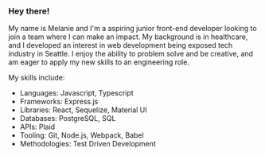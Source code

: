 ### Hey there!

My name is Melanie and I'm a aspiring junior front-end developer looking to join a team where I can make an impact. My background is in healthcare, and I developed an interest in web development being exposed tech industry in Seattle. I enjoy the ability to problem solve and be creative, and am eager to apply my new skills to an engineering role.

My skills include:
- Languages: Javascript, Typescript
- Frameworks: Express.js
- Libraries: React, Sequelize, Material UI
- Databases: PostgreSQL, SQL
- APIs: Plaid
- Tooling: Git, Node.js, Webpack, Babel
- Methodologies: Test Driven Development

<!--
**melanasia/melanasia** is a ✨ _special_ ✨ repository because its `README.md` (this file) appears on your GitHub profile.

Here are some ideas to get you started:

- 🔭 I’m currently working on ...
- 🌱 I’m currently learning ...
- 👯 I’m looking to collaborate on ...
- 🤔 I’m looking for help with ...
- 💬 Ask me about ...
- 📫 How to reach me: ...
- 😄 Pronouns: ...
- ⚡ Fun fact: ...
-->
